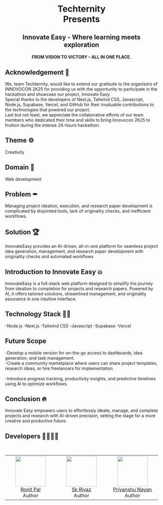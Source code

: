 <h1 align="center"> Techternity
<Br> Presents<Br>
</h1>

<h2 align="center"> Innovate Easy - Where learning meets exploration </h2>
<h4 align="center"> FROM VISION TO VICTORY – ALL IN ONE PLACE. </h4>

## Acknowledgement 🙏
We, team Techternity, would like to extend our gratitude to the organizers of INNOVOCON 2K25 for providing us with the opportunity to participate in the hackathon and showcase our project, Innovate Easy. <br> 
Special thanks to the developers of Next.js, Tailwind CSS, Javascript, Node.js, Supabase, Vercel, and GitHub for their invaluable contributions to the technologies that powered our project. <br>
Last but not least, we appreciate the collaborative efforts of our team members who dedicated their time and skills to bring Innovocon 2K25 to fruition during the intense 24-hours hackathon.

## Theme ⚙
Creativity

## Domain 📡
Web development

## Problem ✒
Managing project ideation, execution, and research paper development is complicated by disjointed tools, lack of originality checks, and inefficient workflows.

## Solution 🏆
InnovateEasy provides an AI-driven, all-in-one platform for seamless project idea generation, management, and research paper development with originality checks and automated workflows

## Introduction to Innovate Easy 💥
InnovateEasy is a full-stack web platform designed to simplify the journey from ideation to completion for projects and research papers. Powered by AI, it offers tailored solutions, streamlined management, and originality assurance in one intuitive interface.

## Technology Stack 👨‍💻
-Node.js
-Next.js
-Tailwind CSS
-Javascript
-Supabase
-Vercel

## Future Scope
-Develop a mobile version for on-the-go access to dashboards, idea generation, and task management.
<br>-Create a community marketplace where users can share project templates, research ideas, or hire freelancers for implementation.<br>
<br>-Introduce progress tracking, productivity insights, and predictive timelines using AI to optimize workflows.<br>

## Conclusion 🔥
Innovate Easy empowers users to effortlessly ideate, manage, and complete projects and research with AI-driven precision, setting the stage for a more creative and productive future.


## Developers 🙇‍♂👨‍💻
<table align="center">
  <tbody>
  	<tr>
      <td align="center" valign="top" style="width:25%" border-radius="5%">
        <a href="https://github.com/Ronit1909-ops">
          <img width="100" height="100" src="https://avatars.githubusercontent.com/u/121333212?v=4">
        </a>
        <br>
        <a href="https://github.com/Ronit1909-ops">Ronit Pal</a>
        <div>Author</div>
      </td>
      <td align="center" valign="top" style="width:25%" border-radius="5%">
        <a href="https://github.com/riyaz-02">
          <img width="100" height="100" src="https://avatars.githubusercontent.com/u/77242659?s=400&u=bbd628c69a2dfa84e197fe0ca8ccc6113792f099&v=4">
        </a>
        <br>
        <a href="https://skriyaz.co/">Sk Riyaz</a>
        <div>Author</div>
      </td>
      <td align="center" valign="top" style="width:25%">
        <a href="https://github.com/priyanshu3082">
          <img width="100" height="100" src="https://avatars.githubusercontent.com/u/127988127?v=4">
        </a>
        <br>
        <a href="https://github.com/priyanshu3082">Priyanshu Nayan</a>
        <div>Author</div>
      </td>
    </tr>
    </tbody>
    </table>
  
